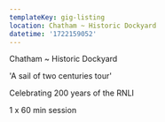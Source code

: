 ```yaml
---
templateKey: gig-listing
location: Chatham ~ Historic Dockyard
datetime: '1722159052'
---
```

Chatham ~ Historic Dockyard

'A﻿ sail of two centuries tour'

Celebrating 200 years of the RNLI

1﻿ x 60 min session